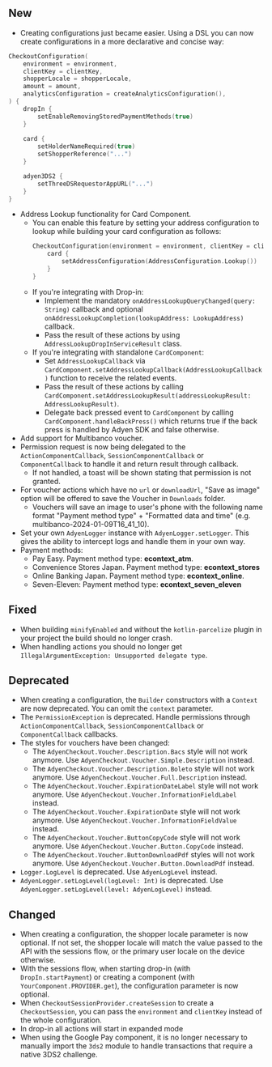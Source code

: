 [//]: # (This file will be used for the release notes on GitHub when publishing.)
[//]: # (Types of changes: `Breaking changes` `New` `Added` `Improved` `Changed` `Deprecated` `Removed` `Fixed`)
[//]: # (Example:)
[//]: # (## Added)
[//]: # ( - New payment method)
[//]: # (## Changed)
[//]: # ( - DropIn service's package changed from `com.adyen.dropin` to `com.adyen.dropin.services`)
[//]: # (## Deprecated)
[//]: # ( - Configurations public constructor are deprecated, please use each Configuration's builder to make a Configuration object)

## New
- Creating configurations just became easier. Using a DSL you can now create configurations in a more declarative and concise way:
```Kotlin
CheckoutConfiguration(
    environment = environment,
    clientKey = clientKey,
    shopperLocale = shopperLocale,
    amount = amount,
    analyticsConfiguration = createAnalyticsConfiguration(),
) {
    dropIn {
        setEnableRemovingStoredPaymentMethods(true)
    }
    
    card {
        setHolderNameRequired(true)
        setShopperReference("...")
    }

    adyen3DS2 {
        setThreeDSRequestorAppURL("...")
    }
}
```
- Address Lookup functionality for Card Component. 
  - You can enable this feature by setting your address configuration to lookup while building your card configuration as follows:
    ```kotlin
    CheckoutConfiguration(environment = environment, clientKey = clientKey) {
        card {
            setAddressConfiguration(AddressConfiguration.Lookup())
        }
    }
    ```
  - If you're integrating with Drop-in:
    - Implement the mandatory `onAddressLookupQueryChanged(query: String)` callback and optional `onAddressLookupCompletion(lookupAddress: LookupAddress)` callback.
    - Pass the result of these actions by using `AddressLookupDropInServiceResult` class.
  - If you're integrating with standalone `CardComponent`:
    - Set `AddressLookupCallback` via `CardComponent.setAddressLookupCallback(AddressLookupCallback)` function to receive the related events.
    - Pass the result of these actions by calling `CardComponent.setAddressLookupResult(addressLookupResult: AddressLookupResult)`.
    - Delegate back pressed event to `CardComponent` by calling `CardComponent.handleBackPress()` which returns true if the back press is handled by Adyen SDK and false otherwise.
- Add support for Multibanco voucher.
- Permission request is now being delegated to the `ActionComponentCallback`, `SessionComponentCallback` or `ComponentCallback` to handle it and return result through callback.
  - If not handled, a toast will be shown stating that permission is not granted.
- For voucher actions which have no `url` or `downloadUrl`, "Save as image" option will be offered to save the Voucher in `Downloads` folder.
  - Vouchers will save an image to user's phone with the following name format "Payment method type" + "Formatted data and time" (e.g. multibanco-2024-01-09T16_41_10).
- Set your own `AdyenLogger` instance with `AdyenLogger.setLogger`. This gives the ability to intercept logs and handle them in your own way.
- Payment methods:
  - Pay Easy. Payment method type: **econtext_atm**.
  - Convenience Stores Japan. Payment method type: **econtext_stores**
  - Online Banking Japan. Payment method type: **econtext_online**.
  - Seven-Eleven: Payment method type: **econtext_seven_eleven**

## Fixed
- When building `minifyEnabled` and without the `kotlin-parcelize` plugin in your project the build should no longer crash.
- When handling actions you should no longer get `IllegalArgumentException: Unsupported delegate type`.

## Deprecated
- When creating a configuration, the `Builder` constructors with a `Context` are now deprecated. You can omit the `context` parameter.
- The `PermissionException` is deprecated. Handle permissions through `ActionComponentCallback`, `SessionComponentCallback` or `ComponentCallback` callbacks.
- The styles for vouchers have been changed:
  - The `AdyenCheckout.Voucher.Description.Bacs` style will not work anymore. Use `AdyenCheckout.Voucher.Simple.Description` instead.
  - The `AdyenCheckout.Voucher.Description.Boleto` style will not work anymore. Use `AdyenCheckout.Voucher.Full.Description` instead.
  - The `AdyenCheckout.Voucher.ExpirationDateLabel` style will not work anymore. Use `AdyenCheckout.Voucher.InformationFieldLabel` instead.
  - The `AdyenCheckout.Voucher.ExpirationDate` style will not work anymore. Use `AdyenCheckout.Voucher.InformationFieldValue` instead.
  - The `AdyenCheckout.Voucher.ButtonCopyCode` style will not work anymore. Use `AdyenCheckout.Voucher.Button.CopyCode` instead.
  - The `AdyenCheckout.Voucher.ButtonDownloadPdf` styles will not work anymore. Use `AdyenCheckout.Voucher.Button.DownloadPdf` instead.
- `Logger.LogLevel` is deprecated. Use `AdyenLogLevel` instead.
- `AdyenLogger.setLogLevel(logLevel: Int)` is deprecated. Use `AdyenLogger.setLogLevel(level: AdyenLogLevel)` instead.

## Changed
- When creating a configuration, the shopper locale parameter is now optional. If not set, the shopper locale will match the value passed to the API with the sessions flow, or the primary user locale on the device otherwise.
- With the sessions flow, when starting drop-in (with `DropIn.startPayment`) or creating a component (with `YourComponent.PROVIDER.get`), the configuration parameter is now optional.
- When `CheckoutSessionProvider.createSession` to create a `CheckoutSession`, you can pass the `environment` and `clientKey` instead of the whole configuration.
- In drop-in all actions will start in expanded mode
- When using the Google Pay component, it is no longer necessary to manually import the `3ds2` module to handle transactions that require a native 3DS2 challenge. 
